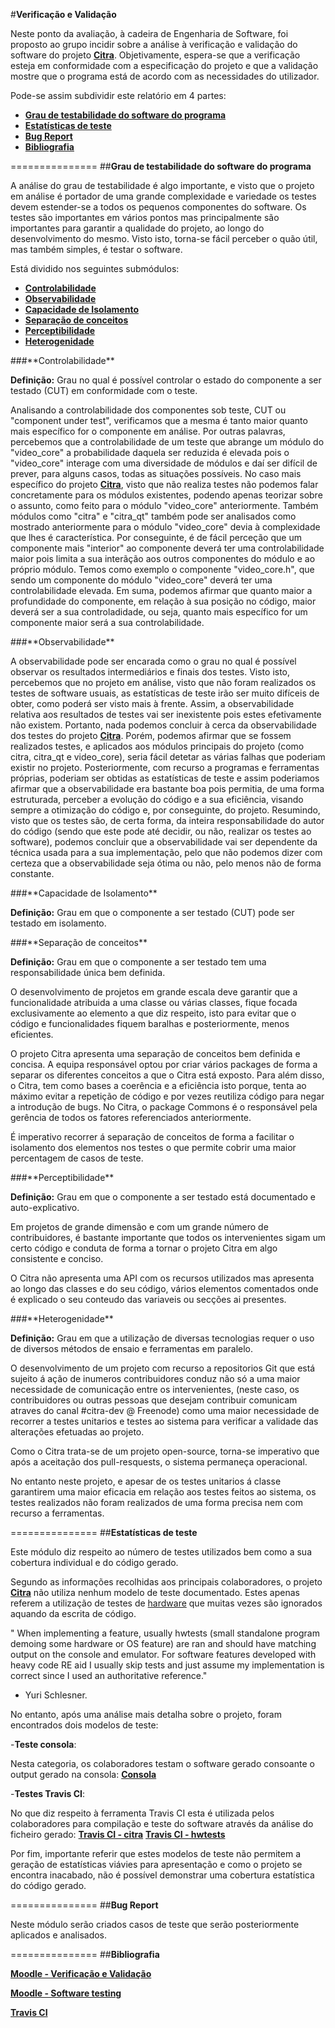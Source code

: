 #**Verificação e Validação**

Neste ponto da avaliação, à cadeira de Engenharia de Software, foi proposto ao grupo incidir sobre a análise à verificação e validação do software do projeto **[Citra](http://citra-emu.org/)**. Objetivamente, espera-se que a verificação esteja em conformidade com a especificação do projeto e que a validação mostre que o programa está de acordo com as necessidades do utilizador.

Pode-se assim subdividir este relatório em 4 partes:
- [**Grau de testabilidade do software do programa**](#modulo1)
- [**Estatísticas de teste**](#modulo2)
- [**Bug Report**](#modulo3)
- [**Bibliografia**](#modulo4)

===============
<a name="modulo1"/>
##**Grau de testabilidade do software do programa**

A análise do grau de testabilidade é algo importante, e visto que o projeto em análise é portador de uma grande complexidade e variedade os testes devem estender-se a todos os pequenos componentes do software. Os testes são importantes em vários pontos mas principalmente são importantes para garantir a qualidade do projeto, ao longo do desenvolvimento do mesmo.
Visto isto, torna-se fácil perceber o quão útil, mas também simples, é testar o software.

Está dividido nos seguintes submódulos:
- [**Controlabilidade**](#controlabilidade)
- [**Observabilidade**](#observabilidade)
- [**Capacidade de Isolamento**](#isolamento)
- [**Separação de conceitos**](#sep_conceitos)
- [**Perceptibilidade**](#perceptibilidade)
- [**Heterogenidade**](#heterogenidade)

<a name="controlabilidade"/>
###**Controlabilidade**

**Definição:** Grau no qual é possível controlar o estado do componente a ser testado (CUT) em conformidade com o teste.

Analisando a controlabilidade dos componentes sob teste, CUT ou "component under test", verificamos que a mesma é tanto maior quanto mais específico for o componente em análise. Por outras palavras, percebemos que a controlabilidade de um teste que abrange um módulo do "video_core" a probabilidade daquela ser reduzida é elevada pois o "video_core" interage com uma diversidade de módulos e daí ser difícil de prever, para alguns casos, todas as situações possíveis.
No caso mais específico do projeto **[Citra](http://citra-emu.org/)**, visto que não realiza testes não podemos falar concretamente para os módulos existentes, podendo apenas teorizar sobre o assunto, como feito para o módulo "video_core" anteriormente.
Também módulos como "citra" e "citra_qt" também pode ser analisados como mostrado anteriormente para o módulo "video_core" devia à complexidade que lhes é característica.
Por conseguinte, é de fácil perceção que um componente mais "interior" ao componente deverá ter uma controlabilidade maior pois limita a sua interãção aos outros componentes do módulo e ao próprio módulo. Temos como exemplo o componente "video_core.h", que sendo um componente do módulo "video_core" deverá ter uma controlabilidade elevada.
Em suma, podemos afirmar que quanto maior a profundidade do componente, em relação à sua posição no código, maior deverá ser a sua controladidade, ou seja, quanto mais específico for um componente maior será a sua controlabilidade.

<a name="observabilidade"/>
###**Observabilidade**

A observabilidade pode ser encarada como o grau no qual é possível observar os resultados intermediários e finais dos testes.
Visto isto, percebemos que no projeto em análise, visto que não foram realizados os testes de software usuais, as estatísticas de teste irão ser muito difíceis de obter, como poderá ser visto mais à frente.
Assim, a observabilidade relativa aos resultados de testes vai ser inexistente pois estes efetivamente não existem. Portanto, nada podemos concluir à cerca da observabilidade dos testes do projeto **[Citra](http://citra-emu.org/)**.
Porém, podemos afirmar que se fossem realizados testes, e aplicados aos módulos principais do projeto (como citra, citra_qt e video_core), seria fácil detetar as várias falhas que poderiam existir no projeto. Posteriormente, com recurso a programas e ferramentas próprias, poderiam ser obtidas as estatísticas de teste e assim poderiamos afirmar que a observabilidade era bastante boa pois permitia, de uma forma estruturada, perceber a evolução do código e a sua eficiência, visando sempre a otimização do código e, por conseguinte, do projeto.
Resumindo, visto que os testes são, de certa forma, da inteira responsabilidade do autor do código (sendo que este pode até decidir, ou não, realizar os testes ao software), podemos concluir que a observabilidade vai ser dependente da técnica usada para a sua implementação, pelo que não podemos dizer com certeza que a observabilidade seja ótima ou não, pelo menos não de forma constante.

<a name="isolamento"/>
###**Capacidade de Isolamento**

**Definição:** Grau em que o componente a ser testado (CUT) pode ser testado em isolamento.



<a name="sep_conceitos"/>
###**Separação de conceitos**

**Definição:** Grau em que o componente a ser testado tem uma responsabilidade única bem definida.

O desenvolvimento de projetos em grande escala deve garantir que a funcionalidade atribuida a uma classe ou várias
classes, fique focada exclusivamente ao elemento a que diz respeito, isto para evitar que o código e funcionalidades
fiquem baralhas e posteriormente, menos eficientes.

O projeto Citra apresenta uma separação de conceitos bem definida e concisa. A equipa responsável optou por
criar vários packages de forma a separar os diferentes conceitos a que o Citra está exposto. Para além disso, 
o Citra, tem como bases a coerência e a eficiência isto porque, tenta ao máximo evitar a repetição de código e por vezes reutiliza
código para negar a introdução de bugs.
No Citra, o package Commons é o responsável pela gerência de todos os fatores referenciados anteriormente.

É imperativo recorrer á separação de conceitos de forma a facilitar o isolamento dos elementos nos testes o que 
permite cobrir uma maior percentagem de casos de teste.

<a name="perceptibilidade"/>
###**Perceptibilidade** 

**Definição:** Grau em que o componente a ser testado está documentado e auto-explicativo.

Em projetos de grande dimensão e com um grande número de contribuidores, é bastante importante que todos os intervenientes
sigam um certo código e conduta de forma a tornar o projeto Citra em algo consistente e conciso.

O Citra não apresenta uma API com os recursos utilizados mas apresenta ao longo das classes e do seu código,
vários elementos comentados onde é explicado o seu conteudo das variaveis ou secções ai presentes. 

<a name="heterogenidade"/>
###**Heterogenidade** 

**Definição:** Grau em que a utilização de diversas tecnologias requer o uso de diversos métodos de ensaio e ferramentas em paralelo.

O desenvolvimento de um projeto com recurso a repositorios Git que está sujeito á ação de inumeros
contribuidores conduz não só a uma maior necessidade de comunicação entre os intervenientes, (neste caso,
os contribuidores ou outras pessoas que desejam contribuir comunicam atraves do canal #citra-dev @ Freenode)
como uma maior necessidade de recorrer a testes unitarios e testes ao sistema para verificar a validade das
alterações efetuadas ao projeto. 

Como o Citra trata-se de um projeto open-source, torna-se imperativo que após a aceitação dos pull-resquests, o sistema permaneça operacional.
 
No entanto neste projeto, e apesar de os testes unitarios á classe garantirem uma maior eficacia em relação aos testes feitos
ao sistema, os testes realizados não foram realizados de uma forma precisa nem com recurso a ferramentas.


===============
<a name="modulo2"/>
##**Estatísticas de teste**

Este módulo diz respeito ao número de testes utilizados bem como a sua cobertura individual e do código gerado.

Segundo as informações recolhidas aos principais colaboradores, o projeto **[Citra](http://citra-emu.org/)** não utiliza nenhum modelo de teste documentado. Estes apenas referem a utilização de testes de [hardware](https://github.com/citra-emu/hwtests) que muitas vezes são ignorados aquando da escrita de código.

" When implementing a feature, usually hwtests (small standalone program demoing some hardware or OS feature) are ran and should have matching output on the console and emulator. For software features developed with heavy code RE aid I usually skip tests and just assume my implementation is correct since I used an authoritative reference." 

 - Yuri Schlesner.

No entanto, após uma análise mais detalha sobre o projeto, foram encontrados dois modelos de teste:

-**Teste consola**:

Nesta categoria, os colaboradores testam o software gerado consoante o output gerado na consola: **[Consola](https://ci.appveyor.com/project/bunnei/citra/build/1.0.2169#L7)**

-**Testes Travis CI**:

No que diz respeito à ferramenta Travis CI esta é utilizada pelos colaboradores para compilação e teste do software através da análise do ficheiro gerado:
**[Travis CI - citra](https://travis-ci.org/citra-emu/citra)** **[Travis CI - hwtests](https://travis-ci.org/citra-emu/hwtests)**

Por fim, importante referir que estes modelos de teste não permitem a geração de estatísticas viávies para apresentação e como o projeto se encontra inacabado, não é possível demonstrar uma cobertura estatística do código gerado.

===============
<a name="modulo3"/>
##**Bug Report**

Neste módulo serão criados casos de teste que serão posteriormente aplicados e analisados.


===============
<a name="modulo4"/>
##**Bibliografia**

**[Moodle - Verificação e Validação](http://moodle.up.pt/pluginfile.php/74998/mod_resource/content/2/ESOF-VV%20-%20Part%20I.pdf)**

**[Moodle - Software testing](http://moodle.up.pt/pluginfile.php/74998/mod_resource/content/2/ESOF-VV%20-%20Part%20I.pdf)**

**[Travis CI](https://en.wikipedia.org/wiki/Travis_CI)**
